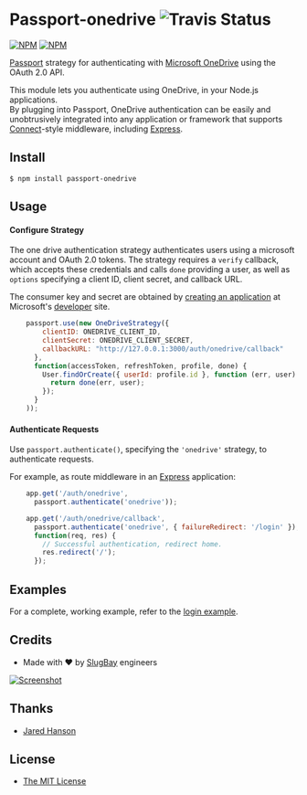 # Passport-onedrive ![Travis Status](https://travis-ci.org/slugbay/passport-onedrive.png)

[![NPM](https://nodei.co/npm/passport-onedrive.png?downloads=true)](https://nodei.co/npm/passport-onedrive/) [![NPM](https://nodei.co/npm-dl/passport-onedrive.png?months=5&height=2)](https://nodei.co/npm/passport-onedrive/)

[Passport](https://github.com/jaredhanson/passport) strategy for authenticating
with [Microsoft OneDrive](https://onedrive.live.com) using the OAuth 2.0 API.

This module lets you authenticate using OneDrive, in your Node.js applications.  
By plugging into Passport, OneDrive
authentication can be easily and unobtrusively integrated into any application or
framework that supports [Connect](http://www.senchalabs.org/connect/)-style
middleware, including [Express](http://expressjs.com/).

## Install

    $ npm install passport-onedrive

## Usage

#### Configure Strategy

The one drive authentication strategy authenticates users using a microsoft account and OAuth 2.0 tokens.  The strategy requires a `verify` callback, which
accepts these credentials and calls `done` providing a user, as well as
`options` specifying a client ID, client secret, and callback URL.

The consumer key and secret are obtained by [creating an application](https://dev.onedrive.com/app-registration.htm) at
Microsoft's [developer](https://dev.onedrive.com/index.htm) site.

```js
    passport.use(new OneDriveStrategy({
        clientID: ONEDRIVE_CLIENT_ID,
        clientSecret: ONEDRIVE_CLIENT_SECRET,
        callbackURL: "http://127.0.0.1:3000/auth/onedrive/callback"
      },
      function(accessToken, refreshToken, profile, done) {
        User.findOrCreate({ userId: profile.id }, function (err, user) {
          return done(err, user);
        });
      }
    ));
```

#### Authenticate Requests

Use `passport.authenticate()`, specifying the `'onedrive'` strategy, to
authenticate requests.

For example, as route middleware in an [Express](http://expressjs.com/)
application:

```js
    app.get('/auth/onedrive',
      passport.authenticate('onedrive'));

    app.get('/auth/onedrive/callback', 
      passport.authenticate('onedrive', { failureRedirect: '/login' }),
      function(req, res) {
        // Successful authentication, redirect home.
        res.redirect('/');
      });
```

## Examples

For a complete, working example, refer to the [login example](https://github.com/slugbay/passport-onedrive/tree/master/example/login).

## Credits

  - Made with ♥ by [SlugBay](https://www.slugbay.com) engineers
    
  [![Screenshot](http://challengepost-s3-challengepost.netdna-ssl.com/photos/production/software_photos/000/332/858/datas/gallery.jpg)](https://www.slugbay.com)

## Thanks

  - [Jared Hanson](http://github.com/jaredhanson)

## License

  - [The MIT License](http://opensource.org/licenses/MIT)
